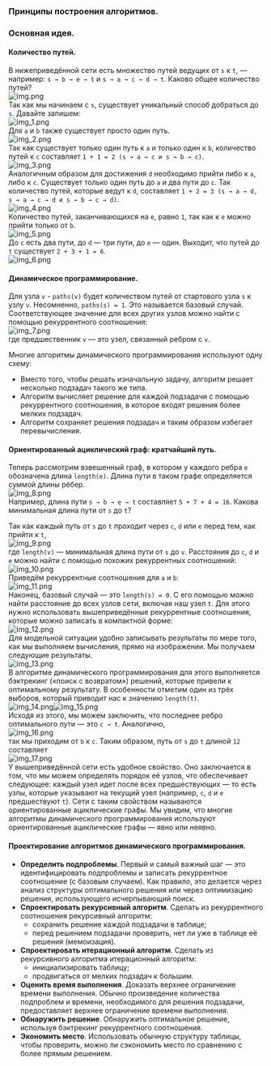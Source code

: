 ### Принципы построения алгоритмов.

### Основная идея.
#### Количество путей.
В нижеприведённой сети есть множество путей ведущих от `s` к `t`, — например: `s → b → e → t` и `s → a → c → d → t`. Каково
общее количество путей?<br>
![img.png](content%2Fimg.png)<br>
Так как мы начинаем с `s`, существует уникальный способ добраться до `s`. Давайте запишем:<br>
![img_1.png](content%2Fimg_1.png)<br>
Для `a` и `b` также существует просто один путь.<br>
![img_2.png](content%2Fimg_2.png)<br>
Так как существует только один путь к `a` и только один к `b`, количество путей к `c` составляет `1 + 1 = 2 (s → a → c и s → b → c)`.<br>
![img_3.png](content%2Fimg_3.png)<br>
Аналогичным образом для достижения `d` необходимо прийти либо к `a`, либо к `c`. Существует только один путь до `a` и два
пути до `c`. Так количество путей, которые ведут к `d`, составляет `1 + 2 = 3 (s → a → d, s → a → c → d и s → b → c → d)`.<br>
![img_4.png](content%2Fimg_4.png)<br>
Количество путей, заканчивающихся на `e`, равно `1`, так как к `e` можно прийти только от `b`.<br>
![img_5.png](content%2Fimg_5.png)<br>
До `c` есть два пути, до `d` — три пути, до `e` — один. Выходит, что путей до `t` существует `2 + 3 + 1 = 6`.<br>
![img_6.png](content%2Fimg_6.png)<br>

#### Динамическое программирование.
Для узла `v` - `paths(v)` будет количеством путей от стартового узла `s` к узлу `v`. Несомненно, `paths(s) = 1`. Это 
называется базовый случай. Соответствующее значение для всех других узлов можно найти с помощью рекуррентного соотношения:<br>
![img_7.png](content%2Fimg_7.png)<br>
где предшественник `v` — это узел, связанный ребром с `v`.

Многие алгоритмы динамического программирования используют одну схему:
- Вместо того, чтобы решать изначальную задачу, алгоритм решает несколько подзадач такого же типа.
- Алгоритм вычисляет решение для каждой подзадачи с помощью рекуррентного соотношения, в которое входят решения более 
мелких подзадач.
- Алгоритм сохраняет решения подзадач и таким образом избегает перевычисления.

#### Ориентированный ациклический граф: кратчайший путь.
Теперь рассмотрим взвешенный граф, в котором у каждого ребра `e` обозначена длина `length(e)`. Длина пути в таком графе 
определяется суммой длины рёбер.<br>
![img_8.png](content%2Fimg_8.png)<br>
Например, длина пути `s → b → e → t` составляет `5 + 7 + 4 = 16`. Какова минимальная длина пути от `s` до `t`?

Так как каждый путь от `s` до `t` проходит через `c`, `d` или `e` перед тем, как прийти к `t`,<br>
![img_9.png](content%2Fimg_9.png)<br>
где `length(v)` — минимальная длина пути от `s` до `v`. Расстояния до `c`, `d` и `e` можно найти с помощью похожих рекуррентных
соотношений:<br>
![img_10.png](content%2Fimg_10.png)<br>
Приведём рекуррентные соотношения для `a` и `b`:<br>
![img_11.png](content%2Fimg_11.png)<br>
Наконец, базовый случай — это `length(s) = 0`. С его помощью можно найти расстояние до всех узлов сети, включая наш узел
`t`. Для этого нужно использовать вышеприведённые рекуррентные соотношения, которые можно записать в компактной форме:<br>
![img_12.png](content%2Fimg_12.png)<br>
Для модельной ситуации удобно записывать результаты по мере того, как мы выполняем вычисления, прямо на изображении. Мы 
получаем следующие результаты.<br>
![img_13.png](content%2Fimg_13.png)<br>
В алгоритме динамического программирования для этого выполняется бэктрекинг («поиск с возвратом») решений, которые привели
к оптимальному результату. В особенности отметим один из трёх выборов, который приводит нас к значению `length(t)`.<br>
![img_14.png](content%2Fimg_14.png)![img_15.png](content%2Fimg_15.png)<br>
Исходя из этого, мы можем заключить, что последнее ребро оптимального пути — это `c → t`. Аналогично,<br>
![img_16.png](content%2Fimg_16.png)<br>
так мы приходим от `b` к `c`. Таким образом, путь от `s` до `t` длиной `12` составляет<br>
![img_17.png](content%2Fimg_17.png)<br>
У вышеприведённой сети есть удобное свойство. Оно заключается в том, что мы можем определять порядок её узлов, что 
обеспечивает следующее: каждый узел идет после всех предшествующих — то есть узлы, которые указывают на текущий узел (например,
`c`, `d` и `e` предшествуют `t`). Сети с таким свойством называются ориентированные ациклические графы. Мы увидим, что 
многие алгоритмы динамического программирования используют ориентированные ациклические графы — явно или неявно.

#### Проектирование алгоритмов динамического программирования.
- **Определить подпроблемы**. Первый и самый важный шаг — это идентифицировать подпроблемы и записать рекуррентное соотношение
(с базовым случаем). Как правило, это делается через анализ структуры оптимального решения или через оптимизацию решения, 
использующего исчерпывающий поиск.
- **Спроектировать рекурсивный алгоритм**. Сделать из рекуррентного соотношения рекурсивный алгоритм:
    - сохранить решение каждой подзадачи в таблице;
    - перед решением подзадачи проверить, нет ли уже в таблице её решения (мемоизация).
- **Спроектировать итерационный алгоритм**. Сделать из рекурсивного алгоритма итерационный алгоритм:
    - инициализировать таблицу;
    - продвигаться от мелких подзадач к большим.
- **Оценить время выполнения**. Доказать верхнее ограничение времени выполнения. Обычно произведение количества подпроблем и
времени, необходимого для решения подзадачи, предоставляет верхнее ограничение времени выполнения.
- **Обнаружить решение**. Обнаружить оптимальное решение, используя бэктрекинг рекуррентного соотношения.
- **Экономить место**. Использовать обычную структуру таблицы, чтобы проверить, можно ли сэкономить место по сравнению с
более прямым решением.